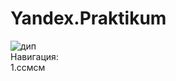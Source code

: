 # Yandex.Praktikum

![дип](https://user-images.githubusercontent.com/88581509/176184867-306f6741-b0c8-42df-99e6-c677a6884f7a.jpg)  
Навигация:  
1.ссмсм  
